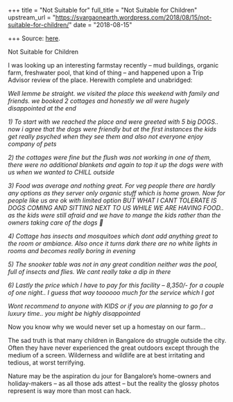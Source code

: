 +++
title = "Not Suitable for"
full_title = "Not Suitable for Children"
upstream_url = "https://svargaonearth.wordpress.com/2018/08/15/not-suitable-for-children/"
date = "2018-08-15"

+++
Source: [here](https://svargaonearth.wordpress.com/2018/08/15/not-suitable-for-children/).

Not Suitable for Children

I was looking up an interesting farmstay recently – mud buildings, organic farm, freshwater pool, that kind of thing – and happened upon a Trip Advisor review of the place. Herewith complete and unabridged:

*Well lemme be straight.* *we visited the place this weekend with family and friends. we booked 2 cottages and honestly we all were hugely disappointed at the end*

*1) To start with we reached the place and were greeted with 5 big DOGS.. now i agree that the dogs* *were friendly but at the first instances the kids get really psyched when they see them and also not everyone enjoy company of pets*

*2) the cottages were fine but the flush was not working in one of them, there were no additional blankets* *and again to top it up the dogs were with us when we wanted to CHILL outside*

*3) Food was average and nothing great. For veg people there are hardly any options as they server* *only organic stuff which is home grown. Now for people like us are ok with limited option BUT WHAT I CANT TOLERATE IS DOGS COMING AND SITTING NEXT TO US WHILE WE ARE HAVING FOOD.. as the kids were still afraid and we have to mange the kids rather than the* *owners taking care of the dogs 🙂*

*4) Cottage has insects and mosquitoes which dont add anything great to the room or ambiance. Also* *once it turns dark there are no white lights in rooms and becomes really boring in evening*

*5) The snooker table was not in any great condition neither was the pool, full of insects and flies.* *We cant really take a dip in there*

*6) Lastly the price which I have to pay for this facility – 8,350/- for a couple of one night.. I* *guess that way toooooo much for the service which I got*

*Wont recommend to anyone with KIDS or if you are planning to go for a luxury time.. you might be highly disappointed*

Now you know why we would never set up a homestay on our farm…

The sad truth is that many children in Bangalore do struggle outside the city. Often they have never experienced the great outdoors except through the medium of a screen. Wilderness and wildlife are at best irritating and tedious, at worst terrifying.

Nature may be the aspiration du jour for Bangalore’s home-owners and holiday-makers – as all those ads attest – but the reality the glossy photos represent is way more than most can hack.

